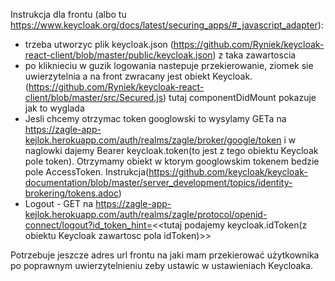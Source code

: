 Instrukcja dla frontu (albo tu https://www.keycloak.org/docs/latest/securing_apps/#_javascript_adapter):
- trzeba utworzyc plik keycloak.json (https://github.com/Ryniek/keycloak-react-client/blob/master/public/keycloak.json) z taka zawartoscia
- po kliknieciu w guzik logowania nastepuje przekierowanie, ziomek sie uwierzytelnia a na front zwracany jest obiekt Keycloak. (https://github.com/Ryniek/keycloak-react-client/blob/master/src/Secured.js) tutaj componentDidMount pokazuje jak to wyglada
- Jesli chcemy otrzymac token googlowski to wysylamy GETa na https://zagle-app-kejlok.herokuapp.com/auth/realms/zagle/broker/google/token  i w naglowki dajemy Bearer keycloak.token(to jest z tego obiektu Keycloak pole token). Otrzymamy obiekt w ktorym googlowskim tokenem bedzie pole AccessToken. Instrukcja(https://github.com/keycloak/keycloak-documentation/blob/master/server_development/topics/identity-brokering/tokens.adoc)
- Logout - GET na  https://zagle-app-kejlok.herokuapp.com/auth/realms/zagle/protocol/openid-connect/logout?id_token_hint=<<tutaj podajemy keycloak.idToken(z obiektu Keycloak zawartosc pola idToken)>>

Potrzebuje jeszcze adres url frontu na jaki mam przekierować użytkownika po poprawnym uwierzytelnieniu zeby ustawic w ustawieniach Keycloaka.
